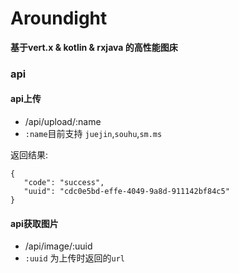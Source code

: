 # Aroundight

 **基于vert.x & kotlin & rxjava 的高性能图床**
 
 ### api
 
 #### api上传
 
 * /api/upload/:name 
 * `:name`目前支持 `juejin`,`souhu`,`sm.ms`
 
 返回结果:
  ```
 {
     "code": "success",
     "uuid": "cdc0e5bd-effe-4049-9a8d-911142bf84c5"
 }
 ```
 
 #### api获取图片
 
 * /api/image/:uuid
 * `:uuid` 为上传时返回的`url`